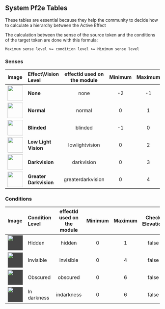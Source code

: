 ## System Pf2e Tables

These tables are essential because they help the community to decide how to calculate a hierarchy between the Active Effect

The calculation between the sense of the source token and the conditions of the target token are done with this formula: 

`Maximum sense level >= condition level >= Minimum sense level`

### Senses

| Image | Effect\Vision Level  | effectId used on the module | Minimum  | Maximum | Check Elevation | Condition |
|:------|:---------------------|:---------------------------:|:--------:|:-------:|:---------------:|:---------:|
|<img src="https://raw.githubusercontent.com/p4535992/conditional-visibility-new/main/src/icons/ae/light_01.jpg" alt="" style="height: 50px; width:50px;"/> | **None** | none  | -2 | -1 | false | |
|<img src="https://raw.githubusercontent.com/p4535992/conditional-visibility-new/main/src/icons/ae/light_02.jpg" alt="" style="height: 50px; width:50px;"/> | **Normal** | normal | 0 | 1 | false | |
|<img src="https://raw.githubusercontent.com/p4535992/conditional-visibility-new/main/src/icons/ae/affliction_24.jpg" alt="" style="height: 50px; width:50px;"/> | **Blinded** | blinded | -1 | 0 | false | |
|<img src="https://raw.githubusercontent.com/p4535992/conditional-visibility-new/main/src/icons/ae/violet_09.jpg" alt="" style="height: 50px; width:50px;"/> | **Low Light Vision** | lowlightvision | 0 | 2 | false | |
|<img src="https://raw.githubusercontent.com/p4535992/conditional-visibility-new/main/src/icons/ae/evil-eye-red-1.jpg" alt="" style="height: 50px; width:50px;"/> | **Darkvision** | darkvision | 0 | 3 | false | |
|<img src="https://raw.githubusercontent.com/p4535992/conditional-visibility-new/main/src/icons/ae/evil-eye-eerie-1.jpg" alt="" style="height: 50px; width:50px;"/> | **Greater Darkvision** | greaterdarkvision | 0 | 4 | false | |

### Conditions

| Image | Condition Level | effectId used on the module | Minimum  | Maximum | Check Elevation |
|:------|:----------------|:---------------------------:|:--------:|:-------:|:---------------:|
|<img src="https://raw.githubusercontent.com/p4535992/conditional-visibility-new/main/src/icons/hidden.svg" alt="" style="height: 50px; width:50px; background:#454545;"/> | Hidden | hidden | 0 | 1 | false |
|<img src="https://raw.githubusercontent.com/p4535992/conditional-visibility-new/main/src/icons/invisible.svg" alt="" style="height: 50px; width:50px; background:#454545;"/> | Invisible | invisible | 0 | 4 | false |
|<img src="https://raw.githubusercontent.com/p4535992/conditional-visibility-new/main/src/icons/obscured.svg" alt="" style="height: 50px; width:50px; background:#454545;"/> | Obscured | obscured | 0 | 6 | false |
|<img src="https://raw.githubusercontent.com/p4535992/conditional-visibility-new/main/src/icons/indarkness.svg" alt="" style="height: 50px; width:50px; background:#454545;"/> | In darkness | indarkness | 0 | 6 | false |
